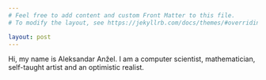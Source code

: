 ```yaml
---
# Feel free to add content and custom Front Matter to this file.
# To modify the layout, see https://jekyllrb.com/docs/themes/#overriding-theme-defaults

layout: post
---
```


Hi, my name is Aleksandar Anžel. I am a computer scientist, mathematician, self-taught artist and an optimistic realist. 

